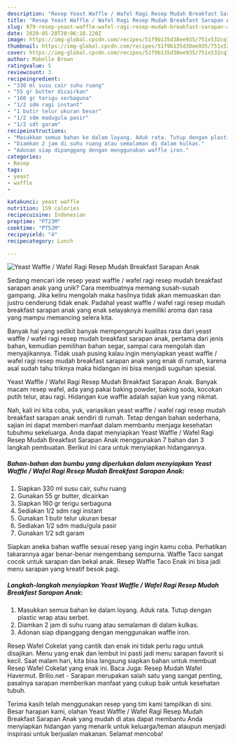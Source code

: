 ```yaml
---
description: "Resep Yeast Waffle / Wafel Ragi Resep Mudah Breakfast Sarapan Anak, Enak Banget"
title: "Resep Yeast Waffle / Wafel Ragi Resep Mudah Breakfast Sarapan Anak, Enak Banget"
slug: 979-resep-yeast-waffle-wafel-ragi-resep-mudah-breakfast-sarapan-anak-enak-banget
date: 2020-05-28T20:06:10.220Z
image: https://img-global.cpcdn.com/recipes/51f9b135d38ee935/751x532cq70/yeast-waffle-wafel-ragi-resep-mudah-breakfast-sarapan-anak-foto-resep-utama.jpg
thumbnail: https://img-global.cpcdn.com/recipes/51f9b135d38ee935/751x532cq70/yeast-waffle-wafel-ragi-resep-mudah-breakfast-sarapan-anak-foto-resep-utama.jpg
cover: https://img-global.cpcdn.com/recipes/51f9b135d38ee935/751x532cq70/yeast-waffle-wafel-ragi-resep-mudah-breakfast-sarapan-anak-foto-resep-utama.jpg
author: Mabelle Brown
ratingvalue: 5
reviewcount: 3
recipeingredient:
- "330 ml susu cair suhu ruang"
- "55 gr butter dicairkan"
- "160 gr terigu serbaguna"
- "1/2 sdm ragi instant"
- "1 butir telur ukuran besar"
- "1/2 sdm madugula pasir"
- "1/2 sdt garam"
recipeinstructions:
- "Masukkan semua bahan ke dalam loyang. Aduk rata. Tutup dengan plastic wrap atau serbet."
- "Diamkan 2 jam di suhu ruang atau semalaman di dalam kulkas."
- "Adonan siap dipanggang dengan menggunakan waffle iron."
categories:
- Resep
tags:
- yeast
- waffle
- 

katakunci: yeast waffle  
nutrition: 159 calories
recipecuisine: Indonesian
preptime: "PT23M"
cooktime: "PT52M"
recipeyield: "4"
recipecategory: Lunch

---
```



![Yeast Waffle / Wafel Ragi Resep Mudah Breakfast Sarapan Anak](https://img-global.cpcdn.com/recipes/51f9b135d38ee935/751x532cq70/yeast-waffle-wafel-ragi-resep-mudah-breakfast-sarapan-anak-foto-resep-utama.jpg)

Sedang mencari ide resep yeast waffle / wafel ragi resep mudah breakfast sarapan anak yang unik? Cara membuatnya memang susah-susah gampang. Jika keliru mengolah maka hasilnya tidak akan memuaskan dan justru cenderung tidak enak. Padahal yeast waffle / wafel ragi resep mudah breakfast sarapan anak yang enak selayaknya memiliki aroma dan rasa yang mampu memancing selera kita.

Banyak hal yang sedikit banyak mempengaruhi kualitas rasa dari yeast waffle / wafel ragi resep mudah breakfast sarapan anak, pertama dari jenis bahan, kemudian pemilihan bahan segar, sampai cara mengolah dan menyajikannya. Tidak usah pusing kalau ingin menyiapkan yeast waffle / wafel ragi resep mudah breakfast sarapan anak yang enak di rumah, karena asal sudah tahu triknya maka hidangan ini bisa menjadi suguhan spesial.

Yeast Waffle / Wafel Ragi Resep Mudah Breakfast Sarapan Anak. Banyak macam resep wafel, ada yang pakai baking powder, baking soda, kocokan putih telur, atau ragi. Hidangan kue waffle adalah sajian kue yang nikmat.


Nah, kali ini kita coba, yuk, variasikan yeast waffle / wafel ragi resep mudah breakfast sarapan anak sendiri di rumah. Tetap dengan bahan sederhana, sajian ini dapat memberi manfaat dalam membantu menjaga kesehatan tubuhmu sekeluarga. Anda dapat menyiapkan Yeast Waffle / Wafel Ragi Resep Mudah Breakfast Sarapan Anak menggunakan 7 bahan dan 3 langkah pembuatan. Berikut ini cara untuk menyiapkan hidangannya.

<!--inarticleads1-->

##### Bahan-bahan dan bumbu yang diperlukan dalam menyiapkan Yeast Waffle / Wafel Ragi Resep Mudah Breakfast Sarapan Anak:

1. Siapkan 330 ml susu cair, suhu ruang
1. Gunakan 55 gr butter, dicairkan
1. Siapkan 160 gr terigu serbaguna
1. Sediakan 1/2 sdm ragi instant
1. Gunakan 1 butir telur ukuran besar
1. Sediakan 1/2 sdm madu/gula pasir
1. Gunakan 1/2 sdt garam


Siapkan aneka bahan waffle sesuai resep yang ingin kamu coba. Perhatikan takarannya agar benar-benar mengembang sempurna. Waffle Taco sangat cocok untuk sarapan dan bekal anak. Resep Waffle Taco Enak ini bisa jadi menu sarapan yang kreatif besok pagi. 

<!--inarticleads2-->

##### Langkah-langkah menyiapkan Yeast Waffle / Wafel Ragi Resep Mudah Breakfast Sarapan Anak:

1. Masukkan semua bahan ke dalam loyang. Aduk rata. Tutup dengan plastic wrap atau serbet.
1. Diamkan 2 jam di suhu ruang atau semalaman di dalam kulkas.
1. Adonan siap dipanggang dengan menggunakan waffle iron.


Resep Wafel Cokelat yang cantik dan enak ini tidak perlu ragu untuk disajikan. Menu yang enak dan lembut ini pasti jadi menu sarapan favorit si kecil. Saat malam hari, kita bisa langsung siapkan bahan untuk membuat Resep Wafel Cokelat yang enak ini. Baca Juga: Resep Mudah Wafel Havermut. Brilio.net - Sarapan merupakan salah satu yang sangat penting, pasalnya sarapan memberikan manfaat yang cukup baik untuk kesehatan tubuh. 

Terima kasih telah menggunakan resep yang tim kami tampilkan di sini. Besar harapan kami, olahan Yeast Waffle / Wafel Ragi Resep Mudah Breakfast Sarapan Anak yang mudah di atas dapat membantu Anda menyiapkan hidangan yang menarik untuk keluarga/teman ataupun menjadi inspirasi untuk berjualan makanan. Selamat mencoba!
